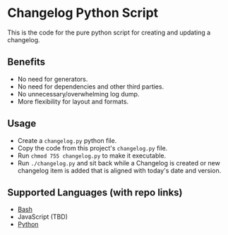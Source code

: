 # Changelog Python Script

This is the code for the pure python script for creating and updating a changelog.

## Benefits 
- No need for generators.
- No need for dependencies and other third parties.
- No unnecessary/overwhelming log dump.
- More flexibility for layout and formats.

## Usage
- Create a `changelog.py` python file.
- Copy the code from this project's `changelog.py` file.
- Run `chmod 755 changelog.py` to make it executable.
- Run `./changelog.py` and sit back while a Changelog is created or new changelog item is added that is aligned with today's date and version.

## Supported Languages (with repo links)
- [Bash](https://github.com/macro6461/changelog-bash)
- JavaScript (TBD)
- [Python](https://github.com/macro6461/changelog-python)
